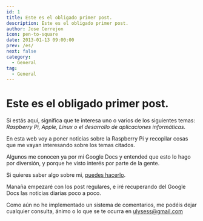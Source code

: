 ```yaml
---
id: 1
title: Este es el obligado primer post.
description: Este es el obligado primer post.
author: Jose Cerrejon
icon: pen-to-square
date: 2013-01-13 09:00:00
prev: /es/
next: false
category:
  - General
tag:
  - General
---
```


# Este es el obligado primer post.

Si estás aquí, significa que te interesa uno o varios de los siguientes temas: *Raspberry Pi, Apple, Linux o el desarrollo de aplicaciones informáticas.*

En esta web voy a poner noticias sobre la Raspberry Pi y recopilar cosas que me vayan interesando sobre los temas citados.

Algunos me conocen ya por mi Google Docs y entended que esto lo hago por diversión, y porque he visto interés por parte de la gente.

Si quieres saber algo sobre mi, [puedes hacerlo](/about.php).

Manaña empezaré con los post regulares, e iré recuperando del Google Docs las noticias diarias poco a poco.

Como aún no he implementado un sistema de comentarios, me podéis dejar cualquier consulta, ánimo o lo que se te ocurra en [ulysess@gmail.com](mailto:ulysess@gmail.com)